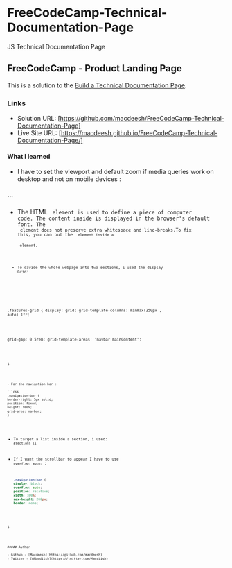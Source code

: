 # FreeCodeCamp-Technical-Documentation-Page
JS Technical Documentation Page

## FreeCodeCamp - Product Landing Page

This is a solution to the [Build a Technical Documentation Page](https://www.freecodecamp.org/learn/responsive-web-design/responsive-web-design-projects/build-a-technical-documentation-page). 

### Links

- Solution URL: [https://github.com/macdeesh/FreeCodeCamp-Technical-Documentation-Page]
- Live Site URL: [https://macdeesh.github.io/FreeCodeCamp-Technical-Documentation-Page/]

#### What I learned

- I have to set the viewport and default zoom if media queries work on desktop and not on mobile devices :

  ```html
 <meta name="viewport" content="width=device-width, initial-scale=1"/>
  ```
  
- The HTML <code> element  is used to define a piece of computer code. The content inside is displayed in the browser's default font.
  The <code> element does not preserve extra whitespace and line-breaks.To fix this, you can put the <code> element inside a <pre> element.

- To divide the whole webpage into two sections, i used the display Grid:

  ```css
 .features-grid {
   display: grid; 
   grid-template-columns: minmax(350px , auto) 1fr; 
   <!--  The grid-template-columns CSS property defines the line names and track sizing functions of the grid columns -->
   grid-gap: 0.5rem;
   grid-template-areas: "navbar mainContent";
   <!--  Each section will have one of the two areas names: grid-area: navbar; and grid-area: mainContent; -->
  } 
  ```
  
- For the navigation bar :
  
  ```css
  .navigation-bar {
  border-right: 5px solid;
  position: fixed;
  height: 100%;
  grid-area: navbar;
  }
  ```
  
- To target a list inside a section, i used: ``` #sections li ```

- If I want the scrollbar to appear I have to use ```overflow: auto;``` :

  ```css
  .navigation-bar {
  display: block;
  overflow: auto;
  position: relative;
  width: 100%;
  max-height: 200px;
  border: none;
 }
 ```
  
##### Author

- Github - [Macdeesh](https://github.com/macdeesh)
- Twitter - [@Macdiish](https://twitter.com/Macdiish)
